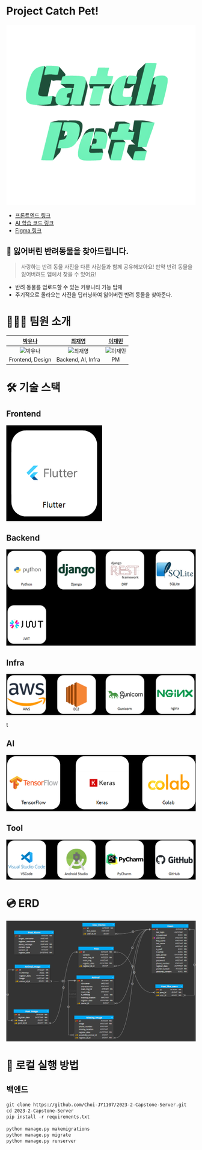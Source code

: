 # Project Catch Pet!

![Catch Pet](image/catch_pet_logo.png)

- [프론트엔드 링크](https://github.com/realyuna/2023-2-Capstone-Flutter)
- [AI 학습 코드 링크](https://github.com/Choi-JY1107/2023-2-Capstone-ML)
- [Figma 링크](https://www.figma.com/file/9HIjaQvXiTkHFFox5vRiic/3-2-%EC%BA%A1%EC%8A%A4%ED%86%A4(%EB%B0%98%EB%A0%A4%EB%8F%99%EB%AC%BC-%EC%B0%BE%EA%B8%B0)?type=design&node-id=0-1&mode=design&t=T49mA9kd5mDzEffE-0)


## 🐶 잃어버린 반려동물을 찾아드립니다.

> 사랑하는 반려 동물 사진을 다른 사람들과 함께 공유해보아요!
> 만약 반려 동물을 잃어버려도 앱에서 찾을 수 있어요!

- 반려 동물를 업로드할 수 있는 커뮤니티 기능 탑재
- 주기적으로 올라오는 사진을 딥러닝하여 잃어버린 반려 동물을 찾아준다.

# 👨‍👦‍👦 팀원 소개

|              [박유나](https://github.com/realyuna)              |            [최재영](https://github.com/Choi-JY1107)             |            [이재민](https://github.com/DancingGamza)            |
|:------------------------------------------------------------:|:------------------------------------------------------------:|:------------------------------------------------------------:|
| ![박유나](https://avatars.githubusercontent.com/u/80978510?v=4) | ![최재영](https://avatars.githubusercontent.com/u/52996979?v=4) | ![이재민](https://avatars.githubusercontent.com/u/64300578?v=4) |
|                       Frontend, Design                       |                      Backend, AI, Infra                      |                              PM                              |


# 🛠️  기술 스택

## Frontend
![frontend_tech_stack](image/frontend_tech_stack.png)


## Backend
![backend_tech_stack](image/backend_tech_stack.png)


## Infra
![infra_tech_stack](image/infra_tech_stack.png)

t
## AI
![ai_tech_stack](image/ai_tech_stack.png)

## Tool
![tool_stack](image/tool_stack.png)


# 💿 ERD
![erd](image/erd.png)






# 🔶 로컬 실행 방법


## 백엔드
```
git clone https://github.com/Choi-JY1107/2023-2-Capstone-Server.git
cd 2023-2-Capstone-Server
pip install -r requirements.txt 

python manage.py makemigrations
python manage.py migrate
python manage.py runserver
```
